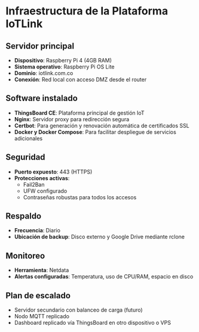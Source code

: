 # Infraestructura de la Plataforma IoTLink

## Servidor principal
- **Dispositivo**: Raspberry Pi 4 (4GB RAM)
- **Sistema operativo**: Raspberry Pi OS Lite
- **Dominio**: iotlink.com.co
- **Conexión**: Red local con acceso DMZ desde el router

## Software instalado
- **ThingsBoard CE**: Plataforma principal de gestión IoT
- **Nginx**: Servidor proxy para redirección segura
- **Certbot**: Para generación y renovación automática de certificados SSL
- **Docker y Docker Compose**: Para facilitar despliegue de servicios adicionales

## Seguridad
- **Puerto expuesto**: 443 (HTTPS)
- **Protecciones activas**:
  - Fail2Ban
  - UFW configurado
  - Contraseñas robustas para todos los accesos

## Respaldo
- **Frecuencia**: Diario
- **Ubicación de backup**: Disco externo y Google Drive mediante rclone

## Monitoreo
- **Herramienta**: Netdata
- **Alertas configuradas**: Temperatura, uso de CPU/RAM, espacio en disco

## Plan de escalado
- Servidor secundario con balanceo de carga (futuro)
- Nodo MQTT replicado
- Dashboard replicado vía ThingsBoard en otro dispositivo o VPS
